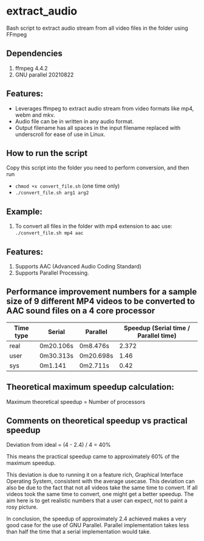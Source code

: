 # extract_audio
Bash script to extract audio stream from all video files in the folder using FFmpeg

## Dependencies
1. ffmpeg 4.4.2
2. GNU parallel 20210822

## Features:
- Leverages ffmpeg to extract audio stream from video formats like mp4, webm and mkv. 
- Audio file can be in written in any audio format. 
- Output filename has all spaces in the input filename replaced with underscroll for ease of use in Linux.

## How to run the script
Copy this script into the folder you need to perform conversion, and then run 
- `chmod +x convert_file.sh` (one time only)
- `./convert_file.sh arg1 arg2`

## Example:
1. To convert all files in the folder with mp4 extension to aac use:
   `./convert_file.sh mp4 aac`

## Features:
1. Supports AAC (Advanced Audio Coding Standard)
2. Supports Parallel Processing.

## Performance improvement numbers for a sample size of 9 different MP4 videos to be converted to AAC sound files on a 4 core processor
| Time type | Serial   | Parallel    |  Speedup (Serial time / Parallel time) |
| --------- | ---------|-------------|----------------------------------------|
| real      | 0m20.106s | 0m8.476s   | 2.372  |
| user      | 0m30.313s | 0m20.698s  | 1.46   |
| sys       | 0m1.141   | 0m2.711s   | 0.42   |

## Theoretical maximum speedup calculation:
Maximum theoretical speedup = Number of processors

## Comments on theoretical speedup vs practical speedup
Deviation from ideal = (4 - 2.4) / 4 = 40%

This means the practical speedup came to approximately 60% of the maximum speedup.

This deviation is due to running it on a feature rich, Graphical Interface Operating System, consistent with the average usecase. This deviation can also be due to the fact that not all videos take the same time to convert. If all videos took the same time to convert, one might get a better speedup. The aim here is to get realistic numbers that a user can expect, not to paint a rosy picture.

In conclusion, the speedup of approximately 2.4 achieved makes a very good case for the use of GNU Parallel. Parallel implementation takes less than half the time that a serial implementation would take.
